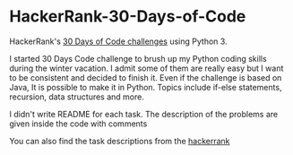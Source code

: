 # HackerRank-30-Days-of-Code
HackerRank's [30 Days of Code challenges](https://www.hackerrank.com/domains/tutorials/30-days-of-code?filters%5Bstatus%5D%5B%5D=unsolved&badge_type=30-days-of-code) using Python 3.

I started 30 Days Code challenge to brush up my Python coding skills during the winter vacation. I admit some of them are really easy but I want to be consistent and decided to finish it. Even if the challenge is based on Java, It is possible to make it in Python. Topics include if-else statements, recursion, data structures and more.

I didn't write README for each task. The description of the problems are given inside the code with comments

You can also find the task descriptions from the [hackerrank](https://www.hackerrank.com/domains/tutorials/30-days-of-code?filters%5Bstatus%5D%5B%5D=unsolved&badge_type=30-days-of-code)
